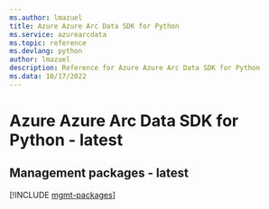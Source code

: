 ```yaml
---
ms.author: lmazuel
title: Azure Azure Arc Data SDK for Python
ms.service: azurearcdata
ms.topic: reference
ms.devlang: python
author: lmazuel
description: Reference for Azure Azure Arc Data SDK for Python
ms.data: 10/17/2022
---
```

# Azure Azure Arc Data SDK for Python - latest

## Management packages - latest
[!INCLUDE [mgmt-packages](azure-arc-data-mgmt-index.md)]